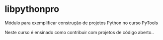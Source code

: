 # libpythonpro
Módulo para exemplificar construção de projetos Python no curso PyTools

Neste curso é ensinado como contribuir com projetos de código aberto..